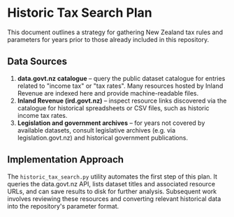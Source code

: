 # Historic Tax Search Plan

This document outlines a strategy for gathering New Zealand tax rules and
parameters for years prior to those already included in this repository.

## Data Sources

1. **data.govt.nz catalogue** – query the public dataset catalogue for
   entries related to "income tax" or "tax rates". Many resources hosted by
   Inland Revenue are indexed here and provide machine-readable files.
2. **Inland Revenue (ird.govt.nz)** – inspect resource links discovered
   via the catalogue for historical spreadsheets or CSV files, such as
   historic income tax rates.
3. **Legislation and government archives** – for years not covered by
   available datasets, consult legislative archives (e.g. via
   legislation.govt.nz) and historical government publications.

## Implementation Approach

The `historic_tax_search.py` utility automates the first step of this
plan. It queries the data.govt.nz API, lists dataset titles and
associated resource URLs, and can save results to disk for further
analysis. Subsequent work involves reviewing these resources and
converting relevant historical data into the repository's parameter
format.
